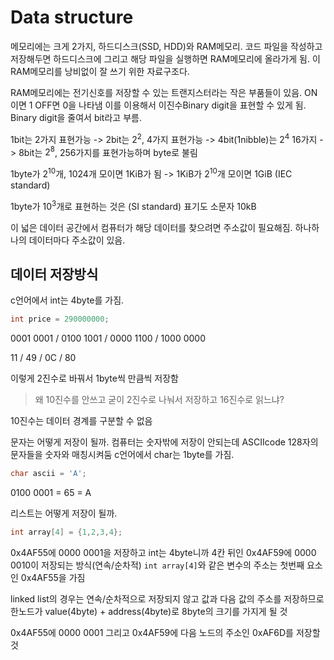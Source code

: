 # Data structure

메모리에는 크게 2가지, 하드디스크(SSD, HDD)와 RAM메모리. 코드 파일을 작성하고 저장해두면 하드디스크에 그리고 해당 파일을 실행하면 RAM메모리에 올라가게 됨. 이 RAM메모리를 낭비없이 잘 쓰기 위한 자료구조다.

RAM메모리에는 전기신호를 저장할 수 있는 트랜지스터라는 작은 부품들이 있음. ON이면 1 OFF면 0을 나타냄 이를 이용해서 이진수Binary digit을 표현할 수 있게 됨. Binary digit을 줄여서 bit라고 부름.

1bit는 2가지 표현가능 -> 2bit는 $2^2$, 4가지 표현가능 -> 4bit(1nibble)는 $2^4$ 16가지 -> 8bit는 $2^8$, 256가지를 표현가능하며 byte로 불림

1byte가 $2^{10}$개, 1024개 모이면 1KiB가 됨 -> 1KiB가 $2^{10}$개 모이면 1GiB (IEC standard)

1byte가 $10^3$개로 표현하는 것은 (SI standard) 표기도 소문자 10kB

이 넓은 데이터 공간에서 컴퓨터가 해당 데이터를 찾으려면 주소값이 필요해짐. 하나하나의 데이터마다 주소값이 있음.

## 데이터 저장방식

c언어에서 int는 4byte를 가짐.

```c
int price = 290000000;
```

0001 0001 / 0100 1001 / 0000 1100 / 1000 0000

11 / 49 / 0C / 80

이렇게 2진수로 바꿔서 1byte씩 만큼씩 저장함

> 왜 10진수를 안쓰고 굳이 2진수로 나눠서 저장하고 16진수로 읽느냐?

10진수는 데이터 경계를 구분할 수 없음

문자는 어떻게 저장이 될까. 컴퓨터는 숫자밖에 저장이 안되는데 ASCIIcode 128자의 문자들을 숫자와 매칭시켜둠
c언어에서 char는 1byte를 가짐.

```c
char ascii = 'A';
```

0100 0001 = 65 = A

리스트는 어떻게 저장이 될까.

```c
int array[4] = {1,2,3,4};
```

0x4AF55에 0000 0001을 저장하고 int는 4byte니까 4칸 뒤인 0x4AF59에 0000 0010이 저장되는 방식(연속/순차적)
`int array[4]`와 같은 변수의 주소는 첫번째 요소인 0x4AF55을 가짐

linked list의 경우는 연속/순차적으로 저장되지 않고 값과 다음 값의 주소를 저장하므로 한노드가 value(4byte) + address(4byte)로 8byte의 크기를 가지게 될 것

0x4AF55에 0000 0001 그리고 0x4AF59에 다음 노드의 주소인 0xAF6D를 저장할 것
